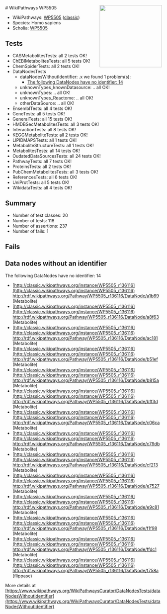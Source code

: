 <img style="float: right; width: 200px" src="https://upload.wikimedia.org/wikipedia/commons/thumb/8/83/Wplogo_with_text_500.png/640px-Wplogo_with_text_500.png" />
# WikiPathways WP5505

* WikiPathways: [WP5505](https://wikipathways.org/pathways/WP5505) ([classic](https://classic.wikipathways.org/instance/WP5505))
* Species: Homo sapiens
* Scholia: [WP5505](https://scholia.toolforge.org/wikipathways/WP5505)
## Tests
* CASMetabolitesTests: all 2 tests OK!
* ChEBIMetabolitesTests: all 5 tests OK!
* ChemSpiderTests: all 2 tests OK!
* DataNodesTests
    * dataNodesWithoutIdentifier: .x we found 1 problem(s):
        * [The following DataNodes have no identifier: 14](#8792c494)
    * unknownTypes_knownDatasource: .. all OK!
    * unknownTypes: .. all OK!
    * unknownTypes_Reactome: .. all OK!
    * otherDataSource: .. all OK!
* EnsemblTests: all 4 tests OK!
* GeneTests: all 5 tests OK!
* GeneralTests: all 15 tests OK!
* HMDBSecMetabolitesTests: all 3 tests OK!
* InteractionTests: all 8 tests OK!
* KEGGMetaboliteTests: all 2 tests OK!
* LIPIDMAPSTests: all 1 tests OK!
* MetaboliteStructureTests: all 1 tests OK!
* MetabolitesTests: all 14 tests OK!
* OudatedDataSourcesTests: all 24 tests OK!
* PathwayTests: all 7 tests OK!
* ProteinsTests: all 2 tests OK!
* PubChemMetabolitesTests: all 3 tests OK!
* ReferencesTests: all 6 tests OK!
* UniProtTests: all 5 tests OK!
* WikidataTests: all 4 tests OK!


## Summary

* Number of test classes: 20
* Number of tests: 118
* Number of assertions: 237
* Number of fails: 1

## Fails

<a name="8792c494" />

## Data nodes without an identifier

The following DataNodes have no identifier: 14

* [http://classic.wikipathways.org/instance/WP5505_r136116](http://classic.wikipathways.org/instance/WP5505_r136116) http://rdf.wikipathways.org/Pathway/WP5505_r136116/DataNode/a1b69 (Metabolite)
* [http://classic.wikipathways.org/instance/WP5505_r136116](http://classic.wikipathways.org/instance/WP5505_r136116) http://rdf.wikipathways.org/Pathway/WP5505_r136116/DataNode/a8f63 (Metabolite)
* [http://classic.wikipathways.org/instance/WP5505_r136116](http://classic.wikipathways.org/instance/WP5505_r136116) http://rdf.wikipathways.org/Pathway/WP5505_r136116/DataNode/ac181 (Metabolite)
* [http://classic.wikipathways.org/instance/WP5505_r136116](http://classic.wikipathways.org/instance/WP5505_r136116) http://rdf.wikipathways.org/Pathway/WP5505_r136116/DataNode/b51ef (Metabolite)
* [http://classic.wikipathways.org/instance/WP5505_r136116](http://classic.wikipathways.org/instance/WP5505_r136116) http://rdf.wikipathways.org/Pathway/WP5505_r136116/DataNode/b815a (Metabolite)
* [http://classic.wikipathways.org/instance/WP5505_r136116](http://classic.wikipathways.org/instance/WP5505_r136116) http://rdf.wikipathways.org/Pathway/WP5505_r136116/DataNode/bff3d (Metabolite)
* [http://classic.wikipathways.org/instance/WP5505_r136116](http://classic.wikipathways.org/instance/WP5505_r136116) http://rdf.wikipathways.org/Pathway/WP5505_r136116/DataNode/c06ca (Metabolite)
* [http://classic.wikipathways.org/instance/WP5505_r136116](http://classic.wikipathways.org/instance/WP5505_r136116) http://rdf.wikipathways.org/Pathway/WP5505_r136116/DataNode/c79db (Metabolite)
* [http://classic.wikipathways.org/instance/WP5505_r136116](http://classic.wikipathways.org/instance/WP5505_r136116) http://rdf.wikipathways.org/Pathway/WP5505_r136116/DataNode/cf213 (Metabolite)
* [http://classic.wikipathways.org/instance/WP5505_r136116](http://classic.wikipathways.org/instance/WP5505_r136116) http://rdf.wikipathways.org/Pathway/WP5505_r136116/DataNode/e7527 (Metabolite)
* [http://classic.wikipathways.org/instance/WP5505_r136116](http://classic.wikipathways.org/instance/WP5505_r136116) http://rdf.wikipathways.org/Pathway/WP5505_r136116/DataNode/e9c81 (Metabolite)
* [http://classic.wikipathways.org/instance/WP5505_r136116](http://classic.wikipathways.org/instance/WP5505_r136116) http://rdf.wikipathways.org/Pathway/WP5505_r136116/DataNode/f1f98 (Metabolite)
* [http://classic.wikipathways.org/instance/WP5505_r136116](http://classic.wikipathways.org/instance/WP5505_r136116) http://rdf.wikipathways.org/Pathway/WP5505_r136116/DataNode/ffdc1 (Metabolite)
* [http://classic.wikipathways.org/instance/WP5505_r136116](http://classic.wikipathways.org/instance/WP5505_r136116) http://rdf.wikipathways.org/Pathway/WP5505_r136116/DataNode/f758a (flippase)


More details at [https://www.wikipathways.org/WikiPathwaysCurator/DataNodesTests/dataNodesWithoutIdentifier](https://www.wikipathways.org/WikiPathwaysCurator/DataNodesTests/dataNodesWithoutIdentifier)

